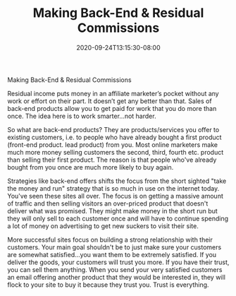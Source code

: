 ﻿---
title: "Making Back-End & Residual Commissions"
date: 2020-09-24T13:15:30-08:00
description: "Affiliate Success Tips for Web Success"
featured_image: "/images/Affiliate Success.jpg"
tags: ["Affiliate Success"]
---

Making Back-End & Residual Commissions

Residual income puts money in an affiliate marketer’s pocket without any work or effort on their part. It doesn’t get any better than that. Sales of back-end products allow you to get paid for work that you do more than once. The idea here is to work smarter…not harder. 

So what are back-end products? They are products/services you offer to existing customers, i.e. to people who have already bought a first product (front-end product. lead product) from you. 
Most online marketers make much more money selling customers the second, third, fourth etc. product than selling their first product. The reason is that people who've already bought from you once are much more likely to buy again. 

Strategies like back-end offers shifts the focus from the short sighted "take the money and run" strategy that is so much in use on the internet today. You've seen these sites all over. The focus is on getting a massive amount of traffic and then selling visitors an over-priced product that doesn't deliver what was promised. They might make money in the short run but they will only sell to each customer once and will have to continue spending a lot of money on advertising to get new suckers to visit their site. 
 
More successful sites focus on building a strong relationship with their customers. Your main goal shouldn't be to just make sure your customers are somewhat satisfied...you want them to be extremely satisfied. If you deliver the goods, your customers will trust you more. If you have their trust, you can sell them anything. When you send your very satisfied customers an email offering another product that they would be interested in, they will flock to your site to buy it because they trust you. Trust is everything. 


